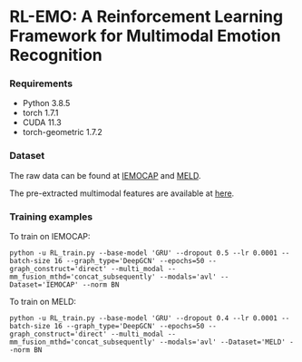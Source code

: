 # RL-EMO: A Reinforcement Learning Framework for Multimodal Emotion Recognition

### Requirements

- Python 3.8.5
- torch 1.7.1
- CUDA 11.3
- torch-geometric 1.7.2

### Dataset

The raw data can be found at [IEMOCAP](https://sail.usc.edu/iemocap/ "IEMOCAP") and [MELD](https://github.com/SenticNet/MELD "MELD").

The pre-extracted multimodal features are available at [here](https://www.dropbox.com/sh/4b21lympehwdg4l/AADXMURD5uCECN_pvvJpCAy9a?dl=0 "here").

### Training examples

To train on IEMOCAP:

`python -u RL_train.py --base-model 'GRU' --dropout 0.5 --lr 0.0001 --batch-size 16 --graph_type='DeepGCN' --epochs=50 --graph_construct='direct' --multi_modal --mm_fusion_mthd='concat_subsequently' --modals='avl' --Dataset='IEMOCAP' --norm BN`

To train on MELD:

`python -u RL_train.py --base-model 'GRU' --dropout 0.4 --lr 0.0001 --batch-size 16 --graph_type='DeepGCN' --epochs=50 --graph_construct='direct' --multi_modal --mm_fusion_mthd='concat_subsequently' --modals='avl' --Dataset='MELD' --norm BN`

